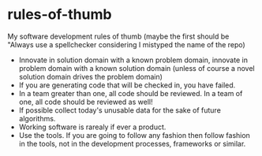 # rules-of-thumb
My software development rules of thumb
(maybe the first should be "Always use a spellchecker considering I mistyped the name of the repo)

* Innovate in solution domain with a known problem domain, innovate in problem domain with a known solution domain (unless of course a novel solution domain drives the problem domain)
* If you are generating code that will be checked in, you have failed.
* In a team greater than one, all code should be reviewed. In a team of one, all code should be reviewed as well!
* If possible collect today's unusable data for the sake of future algorithms.
* Working software is rarealy if ever a product.
* Use the tools. If you are going to follow any fashion then follow fashion in the tools, not in the development processes, frameworks or similar.
